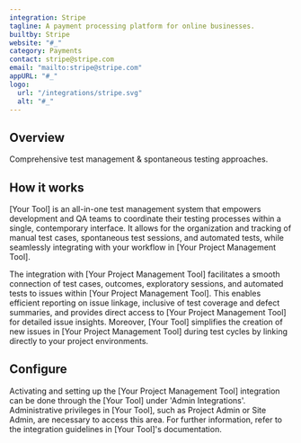 ```yaml
---
integration: Stripe
tagline: A payment processing platform for online businesses.
builtby: Stripe
website: "#_"
category: Payments
contact: stripe@stripe.com
email: "mailto:stripe@stripe.com"
appURL: "#_"
logo:
  url: "/integrations/stripe.svg"
  alt: "#_"
---
```



## Overview

Comprehensive test management & spontaneous testing approaches.

## How it works

[Your Tool] is an all-in-one test management system that empowers development and QA teams to coordinate their testing processes within a single, contemporary interface. It allows for the organization and tracking of manual test cases, spontaneous test sessions, and automated tests, while seamlessly integrating with your workflow in [Your Project Management Tool].

The integration with [Your Project Management Tool] facilitates a smooth connection of test cases, outcomes, exploratory sessions, and automated tests to issues within [Your Project Management Tool]. This enables efficient reporting on issue linkage, inclusive of test coverage and defect summaries, and provides direct access to [Your Project Management Tool] for detailed issue insights. Moreover, [Your Tool] simplifies the creation of new issues in [Your Project Management Tool] during test cycles by linking directly to your project environments.

## Configure

Activating and setting up the [Your Project Management Tool] integration can be done through the [Your Tool] under 'Admin Integrations'. Administrative privileges in [Your Tool], such as Project Admin or Site Admin, are necessary to access this area. For further information, refer to the integration guidelines in [Your Tool]'s documentation.
